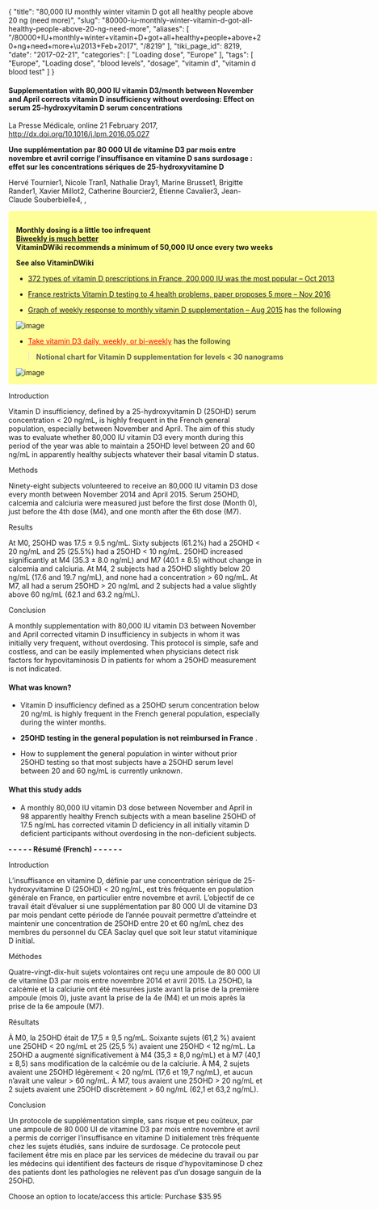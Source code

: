 {
    "title": "80,000 IU monthly winter vitamin D got all healthy people above 20 ng (need more)",
    "slug": "80000-iu-monthly-winter-vitamin-d-got-all-healthy-people-above-20-ng-need-more",
    "aliases": [
        "/80000+IU+monthly+winter+vitamin+D+got+all+healthy+people+above+20+ng+need+more+\u2013+Feb+2017",
        "/8219"
    ],
    "tiki_page_id": 8219,
    "date": "2017-02-21",
    "categories": [
        "Loading dose",
        "Europe"
    ],
    "tags": [
        "Europe",
        "Loading dose",
        "blood levels",
        "dosage",
        "vitamin d",
        "vitamin d blood test"
    ]
}


#### Supplementation with 80,000 IU vitamin D3/month between November and April corrects vitamin D insufficiency without overdosing: Effect on serum 25-hydroxyvitamin D serum concentrations

La Presse Médicale,  online 21 February 2017, http://dx.doi.org/10.1016/j.lpm.2016.05.027

 **Une supplémentation par 80 000 UI de vitamine D3 par mois entre novembre et avril corrige l’insuffisance en vitamine D sans surdosage : effet sur les concentrations sériques de 25-hydroxyvitamine D** 

Hervé Tournier1, Nicole Tran1, Nathalie Dray1, Marine Brusset1, Brigitte Rander1, Xavier Millot2, Catherine Bourcier2, Étienne Cavalier3, Jean-Claude Souberbielle4, , 

<div class="border" style="background-color:#FF9;padding:15px;margin:10px 0;border-radius:5px;width:700px">

 **Monthly dosing is a little too infrequent  
[Biweekly is much better](/posts/one-pill-every-two-weeks-gives-you-all-the-vitamin-d-most-adults-need)  
VitaminDWiki recommends a minimum of 50,000 IU once every two weeks** 

 **See also VitaminDWiki** 

* [372 types of vitamin D prescriptions in France, 200,000 IU was the most popular – Oct 2013](/posts/372-types-of-vitamin-d-prescriptions-in-france-200000-iu-was-the-most-popular)

* [France restricts Vitamin D testing to 4 health problems, paper proposes 5 more – Nov 2016](/posts/france-restricts-vitamin-d-testing-to-4-health-problems-paper-proposes-5-more)

* [Graph of weekly response to monthly vitamin D supplementation – Aug 2015](/posts/graph-of-weekly-response-to-monthly-vitamin-d-supplementation) has the following

<img src="/attachments/d3.mock.jpg" alt="image">

* <a href="/posts/take-vitamin-d3-daily-weekly-or-bi-weekly" style="color: red; text-decoration: underline;" title="This post/category does not exist yet: Take vitamin D3 daily, weekly, or bi-weekly">Take vitamin D3 daily, weekly, or bi-weekly</a> has the following

>  **Notional chart for Vitamin D supplementation for levels < 30 nanograms** 

<img src="/attachments/d3.mock.jpg" alt="image">

</div>

Introduction

Vitamin D insufficiency, defined by a 25-hydroxyvitamin D (25OHD) serum concentration < 20 ng/mL, is highly frequent in the French general population, especially between November and April. The aim of this study was to evaluate whether 80,000 IU vitamin D3 every month during this period of the year was able to maintain a 25OHD level between 20 and 60 ng/mL in apparently healthy subjects whatever their basal vitamin D status.

Methods

Ninety-eight subjects volunteered to receive an 80,000 IU vitamin D3 dose every month between November 2014 and April 2015. Serum 25OHD, calcemia and calciuria were measured just before the first dose (Month 0), just before the 4th dose (M4), and one month after the 6th dose (M7).

Results

At M0, 25OHD was 17.5 ± 9.5 ng/mL. Sixty subjects (61.2%) had a 25OHD < 20 ng/mL and 25 (25.5%) had a 25OHD < 10 ng/mL. 25OHD increased significantly at M4 (35.3 ± 8.0 ng/mL) and M7 (40.1 ± 8.5) without change in calcemia and calciuria. At M4, 2 subjects had a 25OHD slightly below 20 ng/mL (17.6 and 19.7 ng/mL), and none had a concentration > 60 ng/mL. At M7, all had a serum 25OHD > 20 ng/mL and 2 subjects had a value slightly above 60 ng/mL (62.1 and 63.2 ng/mL).

Conclusion

A monthly supplementation with 80,000 IU vitamin D3 between November and April corrected vitamin D insufficiency in subjects in whom it was initially very frequent, without overdosing. This protocol is simple, safe and costless, and can be easily implemented when physicians detect risk factors for hypovitaminosis D in patients for whom a 25OHD measurement is not indicated.

#### What was known?

* Vitamin D insufficiency defined as a 25OHD serum concentration below 20 ng/mL is highly frequent in the French general population, especially during the winter months.

*  **25OHD testing in the general population is not reimbursed in France** .

* How to supplement the general population in winter without prior 25OHD testing so that most subjects have a 25OHD serum level between 20 and 60 ng/mL is currently unknown.

#### What this study adds

* A monthly 80,000 IU vitamin D3 dose between November and April in 98 apparently healthy French subjects with a mean baseline 25OHD of 17.5 ng/mL has corrected vitamin D deficiency in all initially vitamin D deficient participants without overdosing in the non-deficient subjects.

 **- - - - - Résumé (French) - - - - - -** 

Introduction

L’insuffisance en vitamine D, définie par une concentration sérique de 25-hydroxyvitamine D (25OHD) < 20 ng/mL, est très fréquente en population générale en France, en particulier entre novembre et avril. L’objectif de ce travail était d’évaluer si une supplémentation par 80 000 UI de vitamine D3 par mois pendant cette période de l’année pouvait permettre d’atteindre et maintenir une concentration de 25OHD entre 20 et 60 ng/mL chez des membres du personnel du CEA Saclay quel que soit leur statut vitaminique D initial.

Méthodes

Quatre-vingt-dix-huit sujets volontaires ont reçu une ampoule de 80 000 UI de vitamine D3 par mois entre novembre 2014 et avril 2015. La 25OHD, la calcémie et la calciurie ont été mesurées juste avant la prise de la première ampoule (mois 0), juste avant la prise de la 4e (M4) et un mois après la prise de la 6e ampoule (M7).

Résultats

À M0, la 25OHD était de 17,5 ± 9,5 ng/mL. Soixante sujets (61,2 %) avaient une 25OHD < 20 ng/mL et 25 (25,5 %) avaient une 25OHD < 12 ng/mL. La 25OHD a augmenté significativement à M4 (35,3 ± 8,0 ng/mL) et à M7 (40,1 ± 8,5) sans modification de la calcémie ou de la calciurie. À M4, 2 sujets avaient une 25OHD légèrement < 20 ng/mL (17,6 et 19,7 ng/mL), et aucun n’avait une valeur > 60 ng/mL. À M7, tous avaient une 25OHD > 20 ng/mL et 2 sujets avaient une 25OHD discrètement > 60 ng/mL (62,1 et 63,2 ng/mL).

Conclusion

Un protocole de supplémentation simple, sans risque et peu coûteux, par une ampoule de 80 000 UI de vitamine D3 par mois entre novembre et avril a permis de corriger l’insuffisance en vitamine D initialement très fréquente chez les sujets étudiés, sans induire de surdosage. Ce protocole peut facilement être mis en place par les services de médecine du travail ou par les médecins qui identifient des facteurs de risque d’hypovitaminose D chez des patients dont les pathologies ne relèvent pas d’un dosage sanguin de la 25OHD.

Choose an option to locate/access this article: Purchase $35.95